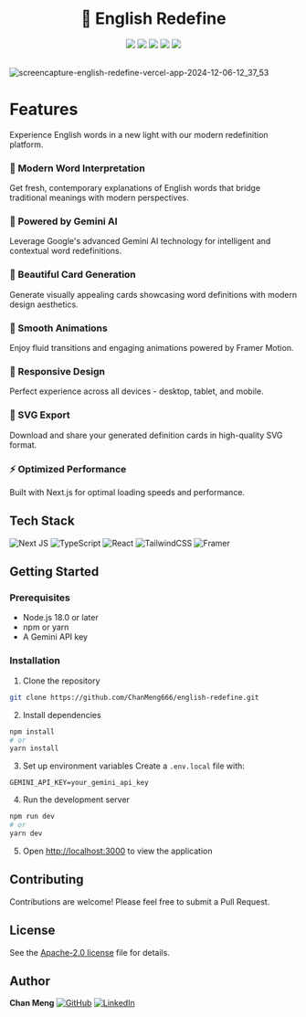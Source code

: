 <div align="center">
 <h1> 🔄 English Redefine</h1>
 <img src="https://img.shields.io/badge/Next.js-14-black" />
 <img src="https://img.shields.io/badge/TypeScript-5-blue" />
 <img src="https://img.shields.io/badge/React-18-61dafb" />
 <img src="https://img.shields.io/badge/Tailwind-3-38bdf8" />
 <img src="https://img.shields.io/badge/License-MIT-green" />
</div>
<br/>

![screencapture-english-redefine-vercel-app-2024-12-06-12_37_53](https://github.com/user-attachments/assets/c601b8c5-0560-4b2b-9833-40c8f775c405)


# Features
Experience English words in a new light with our modern redefinition platform.

### 🎯 Modern Word Interpretation
Get fresh, contemporary explanations of English words that bridge traditional meanings with modern perspectives.

### 🤖 Powered by Gemini AI
Leverage Google's advanced Gemini AI technology for intelligent and contextual word redefinitions.

### 🎨 Beautiful Card Generation
Generate visually appealing cards showcasing word definitions with modern design aesthetics.

### 💫 Smooth Animations
Enjoy fluid transitions and engaging animations powered by Framer Motion.

### 📱 Responsive Design
Perfect experience across all devices - desktop, tablet, and mobile.

### 💾 SVG Export
Download and share your generated definition cards in high-quality SVG format.

### ⚡ Optimized Performance
Built with Next.js for optimal loading speeds and performance.

## Tech Stack
![Next JS](https://img.shields.io/badge/Next-black?style=for-the-badge&logo=next.js&logoColor=white)
![TypeScript](https://img.shields.io/badge/typescript-%23007ACC.svg?style=for-the-badge&logo=typescript&logoColor=white)
![React](https://img.shields.io/badge/react-%2320232a.svg?style=for-the-badge&logo=react&logoColor=%2361DAFB)
![TailwindCSS](https://img.shields.io/badge/tailwindcss-%2338B2AC.svg?style=for-the-badge&logo=tailwind-css&logoColor=white)
![Framer](https://img.shields.io/badge/Framer-black?style=for-the-badge&logo=framer&logoColor=blue)

## Getting Started

### Prerequisites
- Node.js 18.0 or later
- npm or yarn
- A Gemini API key

### Installation
1. Clone the repository
```bash
git clone https://github.com/ChanMeng666/english-redefine.git
```

2. Install dependencies
```bash
npm install
# or
yarn install
```

3. Set up environment variables
Create a `.env.local` file with:
```
GEMINI_API_KEY=your_gemini_api_key
```

4. Run the development server
```bash
npm run dev
# or
yarn dev
```

5. Open [http://localhost:3000](http://localhost:3000) to view the application

## Contributing
Contributions are welcome! Please feel free to submit a Pull Request.

## License
See the [Apache-2.0 license](LICENSE) file for details.

## Author
**Chan Meng**
[![GitHub](https://img.shields.io/badge/github-%23121011.svg?style=normal&logo=github&logoColor=white)](https://github.com/ChanMeng666)
[![LinkedIn](https://img.shields.io/badge/linkedin-%230077B5.svg?style=normal&logo=linkedin&logoColor=white)](https://www.linkedin.com/in/chanmeng666/)

